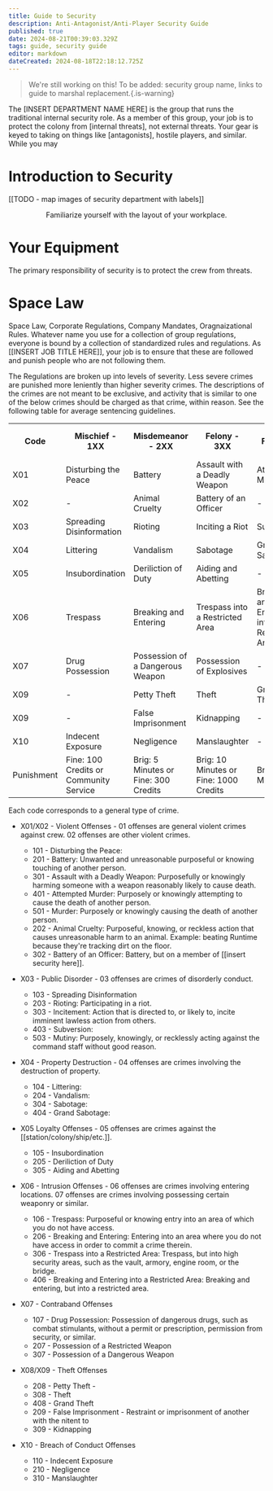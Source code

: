 ```yaml
---
title: Guide to Security
description: Anti-Antagonist/Anti-Player Security Guide
published: true
date: 2024-08-21T00:39:03.329Z
tags: guide, security guide
editor: markdown
dateCreated: 2024-08-18T22:18:12.725Z
---
```


> We're still working on this! To be added: security group name, links to guide to marshal replacement.{.is-warning}

The [INSERT DEPARTMENT NAME HERE] is the group that runs the traditional internal security role. As a member of this group, your job is to protect the colony from [internal threats], not external threats. Your gear is keyed to taking on things like [antagonists], hostile players, and similar. While you may  

# Introduction to Security

[[TODO - map images of security department with labels]]

<center>Familiarize yourself with the layout of your workplace.</center>

# Your Equipment

The primary responsibility of security is to protect the crew from threats. 

# Space Law

Space Law, Corporate Regulations, Company Mandates, Oragnaizational Rules. Whatever name you use for a collection of group regulations, everyone is bound by a collection of standardized rules and regulations. As [[INSERT JOB TITLE HERE]], your job is to ensure that these are followed and punish people who are not following them. 

The Regulations are broken up into levels of severity. Less severe crimes are punished more leniently than higher severity crimes. The descriptions of the crimes are not meant to be exclusive, and activity that is similar to one of the below crimes should be charged as that crime, within reason. See the following table for average sentencing guidelines.

<table>
  <tr>
    <th>Code</th>
    <th>Mischief - 1XX</th>
    <th>Misdemeanor - 2XX</th>
    <th>Felony - 3XX</th>
    <th>Grand Felony - 4XX</th>
    <th>Capital Offense - 5XX</th>
  </tr>
  <tr>
    <td>X01</td>
    <td>Disturbing the Peace</td>
    <td>Battery</td>
    <td>Assault with a Deadly Weapon</td>
    <td>Attempted Murder</td>
    <td>Murder</td>
  </tr>
  <tr>
    <td>X02</td>
    <td>-</td>
    <td>Animal Cruelty</td>
    <td>Battery of an Officer</td>
    <td>-</td>
    <td>-</td>
  </tr>
  <tr>
    <td>X03</td>
    <td>Spreading Disinformation</td>
    <td>Rioting</td>
    <td>Inciting a Riot</td>
    <td>Subversion</td>
    <td>Mutiny</td>
  </tr>
  <tr>
    <td>X04</td>
    <td>Littering</td>
    <td>Vandalism</td>
    <td>Sabotage</td>
    <td>Grand Sabotage</td>
    <td>-</td>
  </tr>
  <tr>
    <td>X05</td>
    <td>Insubordination</td>
    <td>Deriliction of Duty</td>
    <td>Aiding and Abetting</td>
    <td>-</td>
    <td>-</td>
  </tr>
  <tr>
    <td>X06</td>
    <td>Trespass</td>
    <td>Breaking and Entering</td>
    <td>Trespass into a Restricted Area</td>
    <td>Breaking and Entering into a Restricted Area</td>
    <td>-</td>
  </tr>
  <tr>
    <td>X07</td>
    <td>Drug Possession</td>
    <td>Possession of a Dangerous Weapon</td>
    <td>Possession of Explosives</td>
    <td>-</td>
    <td>-</td>
  </tr>
  <tr>
    <td>X09</td>
    <td>-</td>
    <td>Petty Theft</td>
    <td>Theft</td>
    <td>Grand Theft</td>
    <td>-</td>
  </tr>
  <tr>
    <td>X09</td>
    <td>-</td>
    <td>False Imprisonment</td>
    <td>Kidnapping</td>
    <td>-</td>
    <td>-</td>
  </tr>
  <tr>
    <td>X10</td>
    <td>Indecent Exposure</td>
    <td>Negligence</td>
    <td>Manslaughter</td>
    <td>-</td>
    <td>-</td>
  </tr>
  <tr>
    <td>Punishment</td>
    <td>Fine: 100 Credits or Community Service</td>
    <td>Brig: 5 Minutes or Fine: 300 Credits</td>
    <td>Brig: 10 Minutes or Fine: 1000 Credits</td>
    <td>Brig: 25 Minutes</td>
    <td>Permanent Brigging, Execution, Exile</td>
  </tr>
</table>

Each code corresponds to a general type of crime. 
- X01/X02 - Violent Offenses - 01 offenses are general violent crimes against crew. 02 offenses are other violent crimes.
	- 101 - Disturbing the Peace: 
  - 201 - Battery: Unwanted and unreasonable purposeful or knowing touching of another person. 
  - 301 - Assault with a Deadly Weapon: Purposefully or knowingly harming someone with a weapon reasonably likely to cause death.
  - 401 - Attempted Murder: Purposely or knowingly attempting to cause the death of another person.
  - 501 - Murder: Purposely or knowingly causing the death of another person.
  - 202 - Animal Cruelty: Purposeful, knowing, or reckless action that causes unreasonable harm to an animal. Example: beating Runtime because they're tracking dirt on the floor. 
  - 302 - Battery of an Officer: Battery, but on a member of [[insert security here]]. 
- X03 - Public Disorder - 03 offenses are crimes of disorderly conduct.
	- 103 - Spreading Disinformation
  - 203 - Rioting: Participating in a riot. 
  - 303 - Incitement: Action that is directed to, or likely to, incite imminent lawless action from others.
  - 403 - Subversion: 
  - 503 - Mutiny: Purposely, knowingly, or recklessly acting against the command staff without good reason.
- X04 - Property Destruction - 04 offenses are crimes involving the destruction of property.
	- 104 - Littering: 
	- 204 - Vandalism: 
  - 304 - Sabotage: 
  - 404 - Grand Sabotage:
- X05 Loyalty Offenses - 05 offenses are crimes against the [[station/colony/ship/etc.]]. 
	- 105 - Insubordination
  - 205 - Deriliction of Duty
  - 305 - Aiding and Abetting
- X06 - Intrusion Offenses - 06 offenses are crimes involving entering locations. 07 offenses are crimes involving possessing certain weaponry or similar.
	- 106 - Trespass: Purposeful or knowing entry into an area of which you do not have access.
  - 206 - Breaking and Entering: Entering into an area where you do not have access in order to commit a crime therein.
  - 306 - Trespass into a Restricted Area: Trespass, but into high security areas, such as the vault, armory, engine room, or the bridge.
  - 406 - Breaking and Entering into a Restricted Area: Breaking and entering, but into a restricted area.

- X07 - Contraband Offenses
	- 107 - Drug Possession: Possession of dangerous drugs, such as combat stimulants, without a permit or prescription, permission from security, or similar.
  - 207 - Possession of a Restricted Weapon
  - 307 - Possession of a Dangerous Weapon
- X08/X09 - Theft Offenses
	- 208 - Petty Theft - 
  - 308 - Theft
  - 408 - Grand Theft
  - 209 - False Imprisonment - Restraint or imprisonment of another with the nitent to 
  - 309 - Kidnapping
- X10 - Breach of Conduct Offenses
	- 110 - Indecent Exposure
  - 210 - Negligence
  - 310 - Manslaughter
